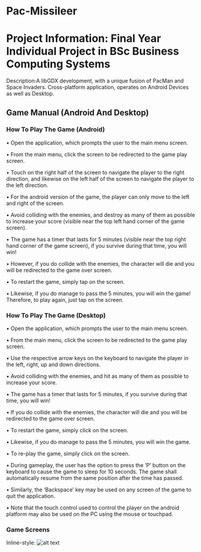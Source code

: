 # Pac-Missileer

Project Information: Final Year Individual Project in BSc Business Computing Systems
======

Description:A libGDX development, with a unique fusion of PacMan and Space Invaders. 
             Cross-platform application, operates on Android Devices as well as Desktop. 


Game Manual (Android And Desktop)
------------------------------

### How To Play The Game (Android)

 
 
•	Open the application, which prompts the user to the main menu screen.

•	From the main menu, click the screen to be redirected to the game play screen.

•	Touch on the right half of the screen to navigate the player to the right direction, and likewise on the left half of the screen to navigate the player to the left direction. 

•	For the android version of the game, the player can only move to the left and right of the screen.

•	Avoid colliding with the enemies, and destroy as many of them as possible to increase your score (visible near the top left hand corner of the game screen).

•	The game has a timer that lasts for 5 minutes (visible near the top right hand corner of the game screen), if you survive during that time, you will win!

•	However, if you do collide with the enemies, the character will die and you will be redirected to the game over screen.

•	To restart the game, simply tap on the screen.

•	Likewise, if you do manage to pass the 5 minutes, you will win the game! Therefore, to play again, just tap on the screen.


### How To Play The Game (Desktop)


•	Open the application, which prompts the user to the main menu screen.

•	From the main menu, click the screen to be redirected to the game play screen.

•	Use the respective arrow keys on the keyboard to navigate the player in the left, right, up and down directions.

•	Avoid colliding with the enemies, and hit as many of them as possible to increase your score. 

•	The game has a timer that lasts for 5 minutes, if you survive during that time, you will win!

•	If you do collide with the enemies, the character will die and you will be redirected to the game over screen.

•	To restart the game, simply click on the screen.

•	Likewise, if you do manage to pass the 5 minutes, you will win the game.

•	To re-play the game, simply click on the screen. 

•	During gameplay, the user has the option to press the ‘P’ button on the keyboard to cause the game to sleep for 10 seconds. The game 
shall automatically resume from the same position after the time has passed.

•	Similarly, the ‘Backspace’ key may be used on any screen of the game to quit the application.

•	Note that the touch control used to control the player on the android platform may also be used on the PC using the mouse or touchpad.

### Game Screens

Inline-style: 
![alt text](https://github.com/ikeepcoding/Pac-Missileer/android/assets/MainScreen.png "MainScreen")


